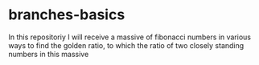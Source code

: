 # branches-basics
In this repositoriy I will receive a massive of fibonacci numbers in various ways to find the golden ratio, to which the ratio of two closely standing numbers in this massive

